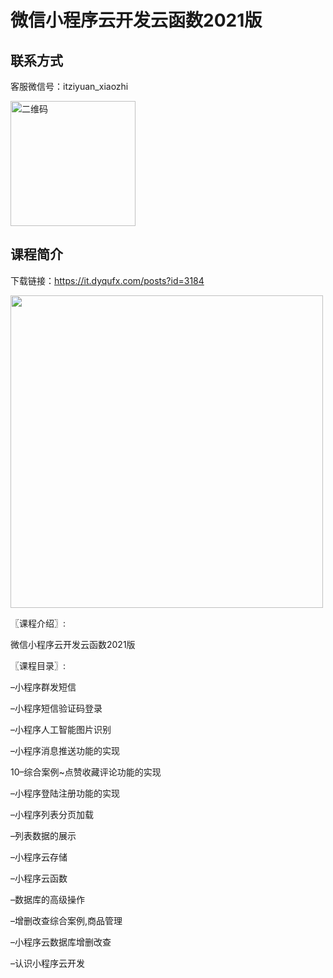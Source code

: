 # 微信小程序云开发云函数2021版

## 联系方式

客服微信号：itziyuan_xiaozhi

<img src="https://ziyuanyun.oss-cn-guangzhou.aliyuncs.com/common/20240614073449/666b82192834a.jpg" width="200" height="200" alt="二维码">

## 课程简介

下载链接：https://it.dyqufx.com/posts?id=3184

<img src="https://ziyuanyun.oss-cn-guangzhou.aliyuncs.com/yun/20240515185037/6644937dbc591.jpg" width="500" alt="">

  〖课程介绍〗:

 微信小程序云开发云函数2021版

 〖课程目录〗:

 &#8211;小程序群发短信

 &#8211;小程序短信验证码登录

 &#8211;小程序人工智能图片识别

 &#8211;小程序消息推送功能的实现

 10&#8211;综合案例~点赞收藏评论功能的实现

 &#8211;小程序登陆注册功能的实现

 &#8211;小程序列表分页加载

 &#8211;列表数据的展示

 &#8211;小程序云存储

 &#8211;小程序云函数

 &#8211;数据库的高级操作

 &#8211;增删改查综合案例,商品管理

 &#8211;小程序云数据库增删改查

 &#8211;认识小程序云开发

  